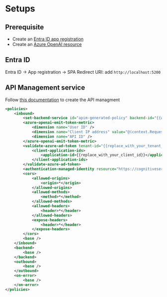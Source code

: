 # Setups

## Prerequisite

- Create an [Entra ID app registration](https://learn.microsoft.com/en-us/entra/identity-platform/quickstart-register-app?tabs=certificate)
- Create an [Azure OpenAI resource](https://learn.microsoft.com/en-us/azure/ai-services/openai/how-to/create-resource?pivots=web-portal)

## Entra ID

Entra ID -> App registration -> SPA Redirect URI: add `http://localhost:5200`

## API Management service

Follow [this documentation](https://learn.microsoft.com/en-us/azure/api-management/azure-openai-api-from-specification) to create the API managment

```xml
<policies>
    <inbound>
        <set-backend-service id="apim-generated-policy" backend-id="{{will_be_auto_populated_when_creating_the_endpoint}}" />
        <azure-openai-emit-token-metric>
            <dimension name="User ID" />
            <dimension name="Client IP address" value="@(context.Request.IpAddress)" />
            <dimension name="API ID" />
        </azure-openai-emit-token-metric>
        <validate-azure-ad-token tenant-id="{{replace_with_your_tenant_id}}">
            <client-application-ids>
                <application-id>{{replace_with_your_client_id}}</application-id>
            </client-application-ids>
        </validate-azure-ad-token>
        <authentication-managed-identity resource="https://cognitiveservices.azure.com/" />
        <cors>
            <allowed-origins>
                <origin>*</origin>
            </allowed-origins>
            <allowed-methods>
                <method>*</method>
            </allowed-methods>
            <allowed-headers>
                <header>*</header>
            </allowed-headers>
            <expose-headers>
                <header>*</header>
            </expose-headers>
        </cors>
        <base />
    </inbound>
    <backend>
        <base />
    </backend>
    <outbound>
        <base />
    </outbound>
    <on-error>
        <base />
    </on-error>
</policies>
```
